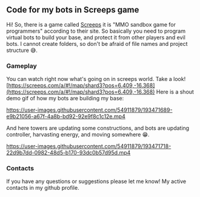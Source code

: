 ## Code for my bots in Screeps game

Hi! So, there is a game called [Screeps](https://screeps.com/) it is "MMO sandbox game for programmers" according to their site. So basically you need to program virtual bots to build your base, and protect it from other players and evil bots. 
I cannot create folders, so don't be afraid of file names and project structure 😅.

### Gameplay 
You can watch right now what's going on in screeps world. Take a look! [https://screeps.com/a/#!/map/shard3?pos=6.409,-16.368](https://screeps.com/a/#!/map/shard3?pos=6.409,-16.368)
Here is a shout demo gif of how my bots are building my base:


https://user-images.githubusercontent.com/54911879/193471689-e9b21056-a67f-4a8b-bd92-92e9f8c1c12e.mp4


And here towers are updating some constructions, and bots are updating controller, harvasting energy, and moving somewhere 😁.

https://user-images.githubusercontent.com/54911879/193471718-22d9b7dd-0982-48d5-b170-93dc0b57d95d.mp4

### Contacts
If you have any questions or suggestions please let me know! My active contacts in my github profile.
